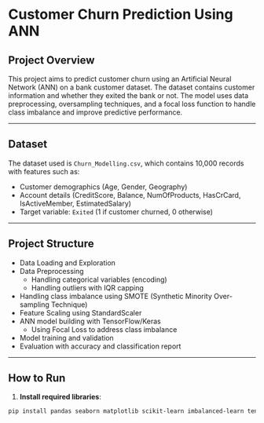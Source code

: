 # Customer Churn Prediction Using ANN

## Project Overview
This project aims to predict customer churn using an Artificial Neural Network (ANN) on a bank customer dataset. The dataset contains customer information and whether they exited the bank or not. The model uses data preprocessing, oversampling techniques, and a focal loss function to handle class imbalance and improve predictive performance.

---

## Dataset
The dataset used is `Churn_Modelling.csv`, which contains 10,000 records with features such as:

- Customer demographics (Age, Gender, Geography)
- Account details (CreditScore, Balance, NumOfProducts, HasCrCard, IsActiveMember, EstimatedSalary)
- Target variable: `Exited` (1 if customer churned, 0 otherwise)

---

## Project Structure
- Data Loading and Exploration
- Data Preprocessing
  - Handling categorical variables (encoding)
  - Handling outliers with IQR capping
- Handling class imbalance using SMOTE (Synthetic Minority Over-sampling Technique)
- Feature Scaling using StandardScaler
- ANN model building with TensorFlow/Keras
  - Using Focal Loss to address class imbalance
- Model training and validation
- Evaluation with accuracy and classification report

---

## How to Run

1. **Install required libraries**:

```bash
pip install pandas seaborn matplotlib scikit-learn imbalanced-learn tensorflow
